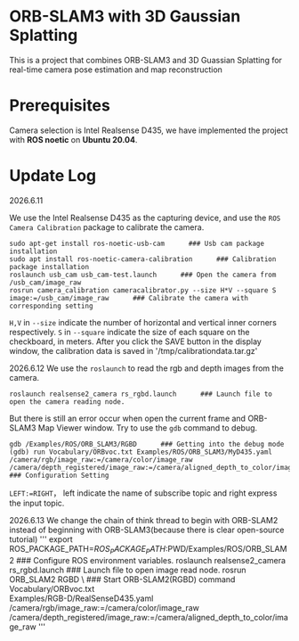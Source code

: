 # ORB-SLAM3 with 3D Gaussian Splatting
This is a project that combines ORB-SLAM3 and 3D Guassian Splatting for real-time camera pose estimation and map reconstruction

# Prerequisites
Camera selection is Intel Realsense D435, we have implemented the project with **ROS noetic** on **Ubuntu 20.04**.

# Update Log
2026.6.11 

We use the Intel Realsense D435 as the capturing device, and use the `ROS Camera Calibration` package to calibrate the camera.
```
sudo apt-get install ros-noetic-usb-cam      ### Usb cam package installation
sudo apt install ros-noetic-camera-calibration      ### Calibration package installation
roslaunch usb_cam usb_cam-test.launch      ### Open the camera from /usb_cam/image_raw
rosrun camera_calibration cameracalibrator.py --size H*V --square S image:=/usb_cam/image_raw      ### Calibrate the camera with corresponding setting
```
`H,V` in `--size` indicate the number of horizontal and vertical inner corners respectively. `S` in `--square` indicate the size of each square on the checkboard, in meters. After you click the SAVE button in the display window, the calibration data is saved in '/tmp/calibrationdata.tar.gz'

2026.6.12
We use the `roslaunch` to read the rgb and depth images from the camera.
```
roslaunch realsense2_camera rs_rgbd.launch      ### Launch file to open the camera reading node.
```
But there is still an error occur when open the current frame and ORB-SLAM3 Map Viewer window. Try to use the `gdb` command to debug.
```
gdb /Examples/ROS/ORB_SLAM3/RGBD      ### Getting into the debug mode
(gdb) run Vocabulary/ORBvoc.txt Examples/ROS/ORB_SLAM3/MyD435.yaml /camera/rgb/image_raw:=/camera/color/image_raw /camera/depth_registered/image_raw:=/camera/aligned_depth_to_color/image_raw      ### Configuration Setting
```
`LEFT:=RIGHT`， left indicate the name of subscribe topic and right express the input topic. 

2026.6.13
We change the chain of think thread to begin with ORB-SLAM2 instead of beginning with ORB-SLAM3(because there is clear open-source tutorial)
'''
export ROS_PACKAGE_PATH=$ROS_PACKAGE_PATH:$PWD/Examples/ROS/ORB_SLAM2      ### Configure ROS environment variables.
roslaunch realsense2_camera rs_rgbd.launch   ### Launch file to open image read node.
rosrun ORB_SLAM2 RGBD \      ### Start ORB-SLAM2(RGBD) command
    Vocabulary/ORBvoc.txt \
    Examples/RGB-D/RealSenseD435.yaml \
    /camera/rgb/image_raw:=/camera/color/image_raw \
    /camera/depth_registered/image_raw:=/camera/aligned_depth_to_color/image_raw
'''



